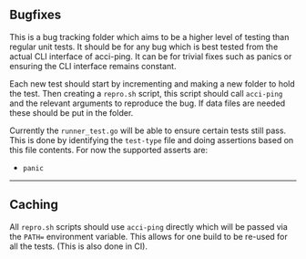 ## Bugfixes

This is a bug tracking folder which aims to be a higher level of testing than regular unit tests. It should be
for any bug which is best tested from the actual CLI interface of acci-ping. It can be for trivial fixes such
as panics or ensuring the CLI interface remains constant.

Each new test should start by incrementing and making a new folder to hold the test. Then creating a
`repro.sh` script, this script should call `acci-ping` and the relevant arguments to reproduce the bug. If
data files are needed these should be put in the folder.

Currently the `runner_test.go` will be able to ensure certain tests still pass. This is done by identifying
the `test-type` file and doing assertions based on this file contents. For now the supported asserts are:

* `panic`

-----

## Caching

All `repro.sh` scripts should use `acci-ping` directly which will be passed via the `PATH=` environment
variable. This allows for one build to be re-used for all the tests. (This is also done in CI).